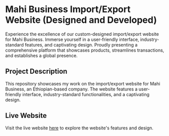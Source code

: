 #  Mahi Business Import/Export Website (Designed and Developed)
 Experience the excellence of our custom-designed import/export website for Mahi Business. Immerse yourself in a user-friendly interface, industry-standard features, and captivating design. Proudly presenting a comprehensive platform that showcases products, streamlines transactions, and establishes a global presence.
## Project Description
This repository showcases my work on the import/export website for Mahi Business, an Ethiopian-based company. The website features a user-friendly interface, industry-standard functionalities, and a captivating design.

## Live Website

Visit the live website [here](https://www.Mahibusiness-et.com) to explore the website's features and design.
